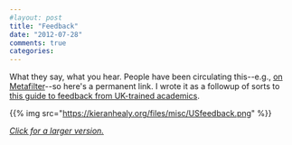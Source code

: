 ```yaml
---
#layout: post
title: "Feedback"
date: "2012-07-28"
comments: true
categories: 
---
```


What they say, what you hear. People have been circulating this--e.g., [on Metafilter](http://www.metafilter.com/118368/How-to-understand-an-American-professor)--so here's a permanent link. I wrote it as a followup of sorts to [this guide to feedback from UK-trained academics](https://kieranhealy.org/files/misc/anglo-feedback.png). 

{{% img src="https://kieranhealy.org/files/misc/USfeedback.png" %}}

[*Click for a larger version.*](https://kieranhealy.org/files/misc/USfeedback.png)

